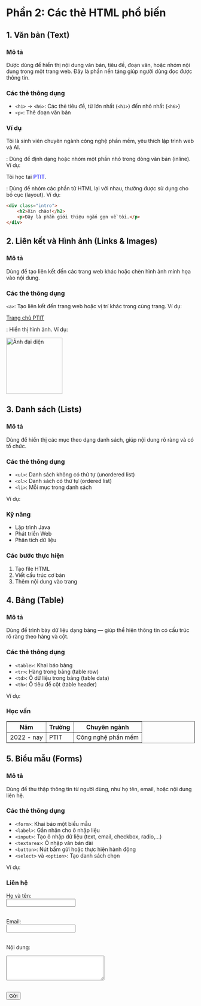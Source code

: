 # Phần 2: Các thẻ HTML phổ biến

## 1. Văn bản (Text)

### Mô tả
Được dùng để hiển thị nội dung văn bản, tiêu đề, đoạn văn, hoặc nhóm nội dung trong một trang web. Đây là phần nền tảng giúp người dùng đọc được thông tin.

### Các thẻ thông dụng
- `<h1>` → `<h6>`: Các thẻ tiêu đề, từ lớn nhất (`<h1>`) đến nhỏ nhất (`<h6>`)
- `<p>`: Thẻ đoạn văn bản

### Ví dụ

<p>Tôi là sinh viên chuyên ngành công nghệ phần mềm, yêu thích lập trình web và AI.</p>


<span>: Dùng để định dạng hoặc nhóm một phần nhỏ trong dòng văn bản (inline).
Ví dụ:

<p>Tôi học tại <span style="color: blue;">PTIT</span>.</p>


<div>: Dùng để nhóm các phần tử HTML lại với nhau, thường được sử dụng cho bố cục (layout).
Ví dụ:

```html
<div class="intro">
    <h2>Xin chào!</h2>
    <p>Đây là phần giới thiệu ngắn gọn về tôi.</p>
</div>
```

## 2. Liên kết và Hình ảnh (Links & Images)

### Mô tả
Dùng để tạo liên kết đến các trang web khác hoặc chèn hình ảnh minh họa vào nội dung.

### Các thẻ thông dụng

`<a>`: Tạo liên kết đến trang web hoặc vị trí khác trong cùng trang.
Ví dụ:

<a href="https://ptit.edu.vn" target="_blank">Trang chủ PTIT</a>


<img>: Hiển thị hình ảnh.
Ví dụ:

<img src="avatar.jpg" alt="Ảnh đại diện" width="150">

## 3. Danh sách (Lists)

### Mô tả
Dùng để hiển thị các mục theo dạng danh sách, giúp nội dung rõ ràng và có tổ chức.

### Các thẻ thông dụng

- `<ul>`: Danh sách không có thứ tự (unordered list)
- `<ol>`: Danh sách có thứ tự (ordered list)
- `<li>`: Mỗi mục trong danh sách

Ví dụ:

<h3>Kỹ năng</h3>
<ul>
  <li>Lập trình Java</li>
  <li>Phát triển Web</li>
  <li>Phân tích dữ liệu</li>
</ul>

<h3>Các bước thực hiện</h3>
<ol>
  <li>Tạo file HTML</li>
  <li>Viết cấu trúc cơ bản</li>
  <li>Thêm nội dung vào trang</li>
</ol>

## 4. Bảng (Table)

### Mô tả
Dùng để trình bày dữ liệu dạng bảng — giúp thể hiện thông tin có cấu trúc rõ ràng theo hàng và cột.

### Các thẻ thông dụng

- `<table>`: Khai báo bảng
- `<tr>`: Hàng trong bảng (table row)
- `<td>`: Ô dữ liệu trong bảng (table data)
- `<th>`: Ô tiêu đề cột (table header)

Ví dụ:

<h3>Học vấn</h3>
<table border="1">
  <tr>
    <th>Năm</th>
    <th>Trường</th>
    <th>Chuyên ngành</th>
  </tr>
  <tr>
    <td>2022 - nay</td>
    <td>PTIT</td>
    <td>Công nghệ phần mềm</td>
  </tr>
</table>

## 5. Biểu mẫu (Forms)

### Mô tả
Dùng để thu thập thông tin từ người dùng, như họ tên, email, hoặc nội dung liên hệ.

### Các thẻ thông dụng

- `<form>`: Khai báo một biểu mẫu
- `<label>`: Gắn nhãn cho ô nhập liệu
- `<input>`: Tạo ô nhập dữ liệu (text, email, checkbox, radio,...)
- `<textarea>`: Ô nhập văn bản dài
- `<button>`: Nút bấm gửi hoặc thực hiện hành động
- `<select>` và `<option>`: Tạo danh sách chọn

Ví dụ:

<h3>Liên hệ</h3>
<form>
  <label for="name">Họ và tên:</label><br>
  <input type="text" id="name" name="name"><br><br>

  <label for="email">Email:</label><br>
  <input type="email" id="email" name="email"><br><br>

  <label for="message">Nội dung:</label><br>
  <textarea id="message" name="message" rows="4" cols="30"></textarea><br><br>

  <button type="submit">Gửi</button>
</form>
